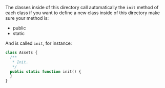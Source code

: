 The classes inside of this directory call automatically the `init` method of each class if you want
to define a new class inside of this directory make sure your method is: 

- public
- static

And is called `init`, for instance: 

```php
class Assets {
  /**
   * Init.
   */
  public static function init() {
  }
}
```

